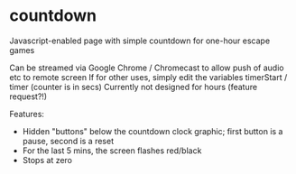 # countdown
Javascript-enabled page with simple countdown for one-hour escape games

Can be streamed via Google Chrome / Chromecast to allow push of audio etc to remote screen
If for other uses, simply edit the variables timerStart / timer (counter is in secs)
Currently not designed for hours (feature request?!)

Features:
- Hidden "buttons" below the countdown clock graphic; first button is a pause, second is a reset
- For the last 5 mins, the screen flashes red/black
- Stops at zero
